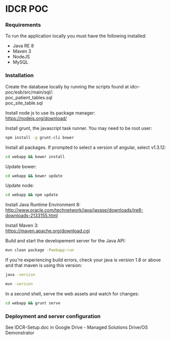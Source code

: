 IDCR POC
=========

### Requirements

To run the application locally you must have the following installed:
* Java RE 8
* Maven 3
* NodeJS
* MySQL

### Installation

Create the database locally by running the scripts found at idcr-poc/esb/src/main/sql/:  
poc_patient_tables.sql  
poc_site_table.sql

Install node js to use its package manager:  
https://nodejs.org/download/

Install grunt, the javascript task runner. You may need to be root user:
```sh
npm install -g grunt-cli bower
```

Install all packages. If prompted to select a version of angular, select v1.3.12:
```sh
cd webapp && bower install
```

Update bower:  
```sh
cd webapp && bower update
```

Update node:  
```sh
cd webapp && npm update
```

Install Java Runtime Environment 8:  
http://www.oracle.com/technetwork/java/javase/downloads/jre8-downloads-2133155.html

Install Maven 3:  
https://maven.apache.org/download.cgi

Build and start the developement server for the Java API:  
```sh
mvn clean package -Pwebapp:run
```

If you're experiencing build errors, check your java is version 1.8 or above and that maven is using this version:
```sh
java -version
```

```sh
mvn -version 
```

In a second shell, serve the web assets and watch for changes:  
```sh
cd webapp && grunt serve
```

### Deployment and server configuration 

See IDCR-Setup.doc in Google Drive - Managed Solutions Drive/OS Demonstrator 

